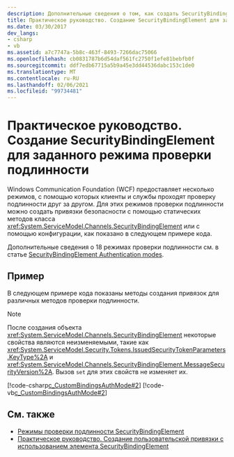 ```yaml
---
description: Дополнительные сведения о том, как создать SecurityBindingElement для указанного режима проверки подлинности.
title: Практическое руководство. Создание SecurityBindingElement для заданного режима проверки подлинности
ms.date: 03/30/2017
dev_langs:
- csharp
- vb
ms.assetid: a7c7747a-5b8c-463f-8493-7266dac75066
ms.openlocfilehash: cb0831787b6d54daf561fc2750f1efe81bebfb0f
ms.sourcegitcommit: ddf7edb67715a5b9a45e3dd44536dabc153c1de0
ms.translationtype: MT
ms.contentlocale: ru-RU
ms.lasthandoff: 02/06/2021
ms.locfileid: "99734481"
---
```

# <a name="how-to-create-a-securitybindingelement-for-a-specified-authentication-mode"></a>Практическое руководство. Создание SecurityBindingElement для заданного режима проверки подлинности

Windows Communication Foundation (WCF) предоставляет несколько режимов, с помощью которых клиенты и службы проходят проверку подлинности друг за другом. Для этих режимов проверки подлинности можно создать привязки безопасности с помощью статических методов класса <xref:System.ServiceModel.Channels.SecurityBindingElement> или с помощью конфигурации, как показано в следующем примере кода.  
  
 Дополнительные сведения о 18 режимах проверки подлинности см. в статье [SecurityBindingElement Authentication modes](securitybindingelement-authentication-modes.md).  
  
## <a name="example"></a>Пример  

 В следующем примере кода показаны методы создания привязок для различных методов проверки подлинности.  
  
> [!NOTE]
> После создания объекта <xref:System.ServiceModel.Channels.SecurityBindingElement> некоторые свойства являются неизменяемыми, такие как <xref:System.ServiceModel.Security.Tokens.IssuedSecurityTokenParameters.KeyType%2A> и <xref:System.ServiceModel.Channels.SecurityBindingElement.MessageSecurityVersion%2A>. Вызов `set` для этих свойств не изменяет их.  
  
 [!code-csharp[c_CustomBindingsAuthMode#2](../../../../samples/snippets/csharp/VS_Snippets_CFX/c_custombindingsauthmode/cs/source.cs#2)]
 [!code-vb[c_CustomBindingsAuthMode#2](../../../../samples/snippets/visualbasic/VS_Snippets_CFX/c_custombindingsauthmode/vb/source.vb#2)]  
  
## <a name="see-also"></a>См. также

- [Режимы проверки подлинности SecurityBindingElement](securitybindingelement-authentication-modes.md)
- [Практическое руководство. Создание пользовательской привязки с использованием элемента SecurityBindingElement](how-to-create-a-custom-binding-using-the-securitybindingelement.md)
